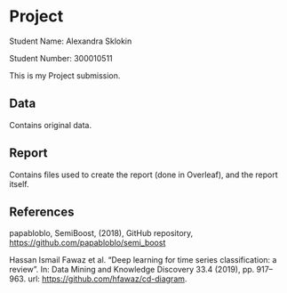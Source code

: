 # Project

Student Name: Alexandra Sklokin

Student Number: 300010511

This is my Project submission.

## Data

Contains original data.

## Report

Contains files used to create the report (done in Overleaf), and the report itself.

## References

papabloblo, SemiBoost, (2018), GitHub repository, https://github.com/papabloblo/semi_boost

Hassan Ismail Fawaz et al. “Deep learning for time series classification: a review”. In: Data Mining and Knowledge Discovery 33.4 (2019), pp. 917–963. url: https://github.com/hfawaz/cd-diagram.
